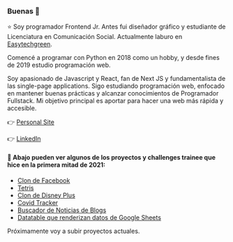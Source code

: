 ### Buenas 👋

⭐ Soy programador Frontend Jr. Antes fui diseñador gráfico y estudiante de Licenciatura en Comunicación Social. Actualmente laburo en [Easytechgreen](https://easytechgreen.com/).

Comencé a programar con Python en 2018 como un hobby, y desde fines de 2019 estudio programación web.

Soy apasionado de Javascript y React, fan de Next JS y fundamentalista de las single-page applications. Sigo estudiando programación web, enfocado en mantener buenas prácticas y alcanzar conocimientos de Programador Fullstack. Mi objetivo principal es aportar para hacer una web más rápida y accesible.

👉 [Personal Site](https://www.imanol.work/)

👉 [LinkedIn](https://www.linkedin.com/in/imanol-rtega/)

#### 🚀 Abajo pueden ver algunos de los proyectos y challenges trainee que hice en la primera mitad de 2021:

- [Clon de Facebook](https://clone-sepia.vercel.app/)
- [Tetris](https://tetris-reactjs.vercel.app/)
- [Clon de Disney Plus](https://disney-clon-51eba.web.app/)
- [Covid Tracker](https://covid-tracker-vue.vercel.app/)
- [Buscador de Noticias de Blogs](https://blogcito.netlify.app/)
- [Datatable que renderizan datos de Google Sheets](http://clasesvirtuales.faya.com.ar/)

Próximamente voy a subir proyectos actuales.
